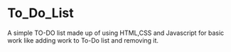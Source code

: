 # To_Do_List
A simple TO-DO list made up of using HTML,CSS and Javascript for basic work like adding work to To-Do list and removing it.
